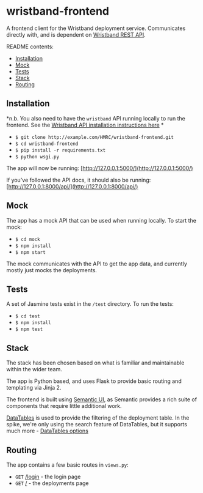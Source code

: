 wristband-frontend
==================

A frontend client for the Wristband deployment service. Communicates directly with, and is dependent on [Wristband REST API](https://github.com/hmrc/wristband).

README contents:

- [Installation](#installation)
- [Mock](#mock)
- [Tests](#tests)
- [Stack](#stack)
- [Routing](#routing)

Installation
------------

*n.b. You also need to have the `wristband` API running locally to run the frontend. See the [Wristband API installation instructions here](https://github.com/hmrc/wristband) *

- `$ git clone http://example.com/HMRC/wristband-frontend.git`
- `$ cd wristband-frontend`
- `$ pip install -r requirements.txt`
- `$ python wsgi.py`

The app will now be running: [http://127.0.0.1:5000/](http://127.0.0.1:5000/)

If you've followed the API docs, it should also be running: [http://127.0.0.1:8000/api/](http://127.0.0.1:8000/api/)

Mock
----

The app has a mock API that can be used when running locally. To start the mock:

- `$ cd mock`
- `$ npm install`
- `$ npm start`

The mock communicates with the API to get the app data, and currently mostly just mocks the deployments.

Tests
-----

A set of Jasmine tests exist in the `/test` directory. To run the tests:

- `$ cd test`
- `$ npm install`
- `$ npm test`

Stack
-----

The stack has been chosen based on what is familiar and maintainable within the wider team.

The app is Python based, and uses Flask to provide basic routing and templating via Jinja 2.

The frontend is built using [Semantic UI](http://semantic-ui.com), as Semantic provides a rich suite of components that require little additional work.

[DataTables](https://www.datatables.net/) is used to provide the filtering of the deployment table. In the spike, we're only using the search feature of DataTables, but it supports much more - [DataTables options](https://www.datatables.net/manual/options)

Routing
-------

The app contains a few basic routes in `views.py`:

- `GET` [/login](http://127.0.0.1:5000/login) - the login page
- `GET` [/](http://127.0.0.1:5000/) - the deployments page